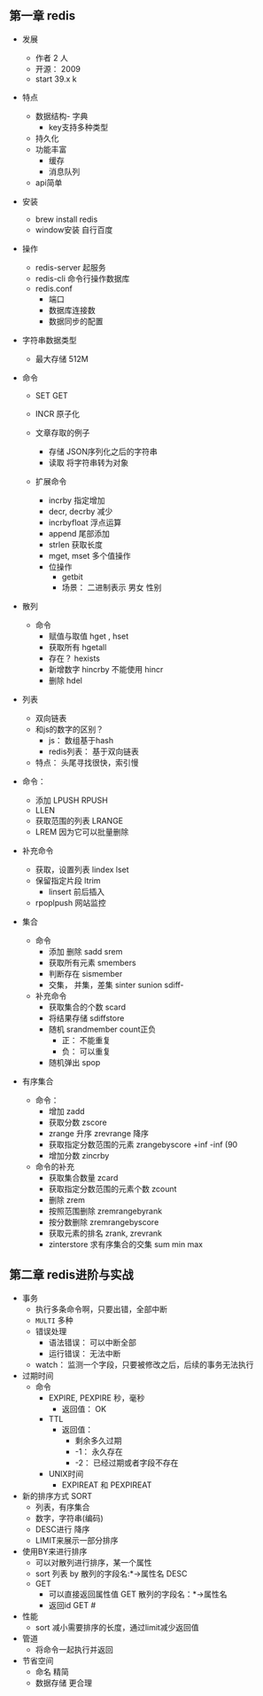 ## 第一章 redis

- 发展
  - 作者 2 人
  - 开源： 2009
  - start 39.x k
  
- 特点
  - 数据结构- 字典
    - key支持多种类型
  - 持久化
  - 功能丰富
    - 缓存
    - 消息队列
  - api简单
  
- 安装
  - brew install redis
  - window安装 自行百度

- 操作
  - redis-server   起服务
  - redis-cli  命令行操作数据库
  - redis.conf
    - 端口
    - 数据库连接数
    - 数据同步的配置 

- 字符串数据类型

  - 最大存储 512M
- 命令
    - SET GET
    - INCR  原子化
  - 文章存取的例子
    - 存储 JSON序列化之后的字符串
    - 读取  将字符串转为对象
  
  - 扩展命令
    - incrby  指定增加
    - decr, decrby 减少
    - incrbyfloat  浮点运算
    - append  尾部添加
    - strlen 获取长度
    - mget, mset  多个值操作
    - 位操作
      - getbit
      - 场景： 二进制表示 男女 性别
  
- 散列

  - 命令
    - 赋值与取值  hget , hset
    - 获取所有  hgetall
    - 存在？ hexists
    - 新增数字  hincrby 不能使用 hincr
    - 删除 hdel
  
- 列表

  - 双向链表
  - 和js的数字的区别？
    - js： 数组基于hash
    - redis列表： 基于双向链表
  - 特点： 头尾寻找很快，索引慢
- 命令：
  
  - 添加  LPUSH RPUSH
  - LLEN
  - 获取范围的列表  LRANGE
  - LREM 因为它可以批量删除
- 补充命令
    - 获取，设置列表 lindex lset
  - 保留指定片段 ltrim
    - linsert 前后插入
  - rpoplpush 网站监控



- 集合
  - 命令
    - 添加 删除 sadd srem 
    - 获取所有元素 smembers
    - 判断存在 sismember
    - 交集， 并集，差集  sinter sunion sdiff-
  - 补充命令
    - 获取集合的个数  scard
    - 将结果存储  sdiffstore  
    - 随机  srandmember  count正负
      - 正： 不能重复
      - 负： 可以重复
    - 随机弹出 spop
- 有序集合
  - 命令：
    - 增加 zadd
    - 获取分数  zscore
    - zrange 升序  zrevrange 降序
    - 获取指定分数范围的元素  zrangebyscore  +inf -inf (90
    - 增加分数 zincrby
  - 命令的补充
    - 获取集合数量 zcard
    - 获取指定分数范围的元素个数  zcount
    - 删除 zrem
    - 按照范围删除 zremrangebyrank
    - 按分数删除 zremrangebyscore
    - 获取元素的排名 zrank, zrevrank
    - zinterstore  求有序集合的交集 sum min max 



## 第二章 redis进阶与实战

- 事务
  - 执行多条命令啊，只要出错，全部中断
  - `MULTI` 多种
  - 错误处理
    - 语法错误： 可以中断全部
    - 运行错误： 无法中断 
  - watch： 监测一个字段，只要被修改之后，后续的事务无法执行
- 过期时间
  - 命令
    - EXPIRE, PEXPIRE 秒，毫秒
      - 返回值： OK
    - TTL
      - 返回值：
        - 剩余多久过期
        - -1： 永久存在
        - -2： 已经过期或者字段不存在
    - UNIX时间
      - EXPIREAT 和 PEXPIREAT
- 新的排序方式 SORT
  - 列表，有序集合
  - 数字，字符串(编码)
  - DESC进行 降序
  - LIMIT来展示一部分排序
- 使用BY来进行排序
  - 可以对散列进行排序，某一个属性
  - sort 列表 by 散列的字段名:*->属性名 DESC 
  - GET 
    - 可以直接返回属性值 GET 散列的字段名：*->属性名 
    - 返回id GET #
- 性能
  - sort 减小需要排序的长度，通过limit减少返回值
- 管道
  - 将命令一起执行并返回
- 节省空间
  - 命名 精简
  - 数据存储 更合理